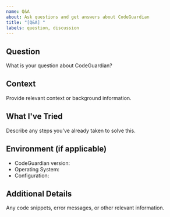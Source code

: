 ```yaml
---
name: Q&A
about: Ask questions and get answers about CodeGuardian
title: "[Q&A] "
labels: question, discussion
---
```


## Question
What is your question about CodeGuardian?

## Context
Provide relevant context or background information.

## What I've Tried
Describe any steps you've already taken to solve this.

## Environment (if applicable)
- CodeGuardian version:
- Operating System:
- Configuration:

## Additional Details
Any code snippets, error messages, or other relevant information.
